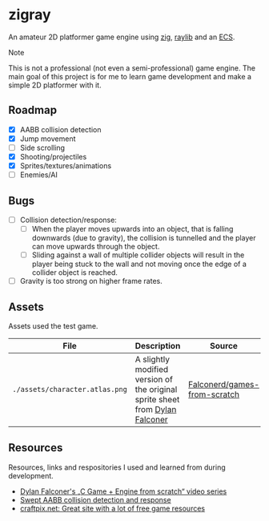 # zigray

An amateur 2D platformer game engine using [zig](https://ziglang.org/), [raylib](https://www.raylib.com/) and an [ECS](https://github.com/prime31/zig-ecs).

> [!NOTE]
> This is not a professional (not even a semi-professional) game engine.
> The main goal of this project is for me to learn game development and make a simple 2D platformer with it.

## Roadmap

- [x] AABB collision detection
- [x] Jump movement
- [ ] Side scrolling
- [x] Shooting/projectiles
- [x] Sprites/textures/animations
- [ ] Enemies/AI

## Bugs

- [ ] Collision detection/response:
  - [ ] When the player moves upwards into an object, that is falling downwards (due to gravity), the collision is tunnelled and the player can move upwards through the object.
  - [ ] Sliding against a wall of multiple collider objects will result in the player being stuck to the wall and not moving once the edge of a collider object is reached.
- [ ] Gravity is too strong on higher frame rates.

## Assets

Assets used the test game.

| File                           | Description                                                                                                  | Source                                                                                                      | License |
| ------------------------------ | ------------------------------------------------------------------------------------------------------------ | ----------------------------------------------------------------------------------------------------------- | ------- |
| `./assets/character.atlas.png` | A slightly modified version of the original sprite sheet from [Dylan Falconer](https://github.com/Falconerd) | [Falconerd/games-from-scratch](https://github.com/Falconerd/engine-from-scratch/blob/rec/assets/player.png) | unknown |

## Resources

Resources, links and respositories I used and learned from during development.

- [Dylan Falconer's „C Game + Engine from scratch“ video series](https://www.youtube.com/watch?v=WficzyoTSsg&list=PLYokS5qr7lSsvgemrTwMSrQsdk4BRqJU6&pp=iAQB)
- [Swept AABB collision detection and response](https://gamedev.net/tutorials/programming/general-and-gameplay-programming/swept-aabb-collision-detection-and-response-r3084/)
- [craftpix.net: Great site with a lot of free game resources](https://craftpix.net/)
